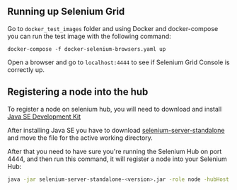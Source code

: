 ## Running up Selenium Grid

Go to `docker_test_images` folder and using Docker and docker-compose you can run the test image with the following command:

    docker-compose -f docker-selenium-browsers.yaml up

Open a browser and go to `localhost:4444` to see if Selenium Grid Console is correctly up.


## Registering a node into the hub

To register a node on selenium hub, you will need to download and install [Java
SE Development Kit](https://www.oracle.com/technetwork/java/javase/downloads/jdk13-downloads-5672538.html)

After installing Java SE you have to download [selenium-server-standalone](https://selenium.dev/downloads/) and move the file for the active working directory.

After that you need to have sure you're running the Selenium Hub on port 4444, and then run this command, it will register a node into your Selenium Hub:

```bash
java -jar selenium-server-standalone-<version>.jar -role node -hubHost localhost -hubPort 4444
```
